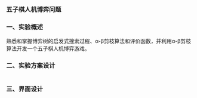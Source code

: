 ### **五子棋人机博弈问题**

### 一、实验概述

​	熟悉和掌握博弈树的启发式搜索过程、α-β剪枝算法和评价函数，并利用α-β剪枝算法开发一个五子棋人机博弈游戏。

### 二、实验方案设计

![]()

### 三、界面设计

![]()


